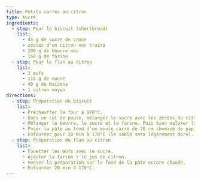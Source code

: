 ```yaml
---
title: Petits carrés au citron
type: sucré
ingredients:
  - step: Pour le biscuit (shortbread)
    list:
      - 45 g de sucre de canne
      - zestes d'un citron non traité
      - 100 g de beurre mou
      - 150 g de farine
  - step: Pour le flan au citron
    list:
      - 3 œufs
      - 115 g de sucre
      - 40 g de Maïzena
      - 1 citron moyen
directions:
  - step: Préparation du biscuit
    list:
      - Préchauffer le four à 170°C.
      - Dans un cul de poule, mélanger le sucre avec les zestes du citron.
      - Mélanger le beurre, le sucre et la farine. Puis bien malaxer la pâte et en faire une boule (avec les mains).
      - Poser la pâte au fond d’un moule carré de 20 cm chemisé de papier de cuisson. Étaler bien la pâte à l’aide de votre poing.
      - Enfourner pour 20 min à 170°C (le sablé sera légèrement doré).
  - step: Préparation du flan au citron
    list:
      - Fouetter les œufs avec le sucre.
      - Ajouter la farine + le jus de citron.
      - Verser la préparation sur le fond de la pâte encore chaude.
      - Enfourner 20 min à 170°C.
---
```


